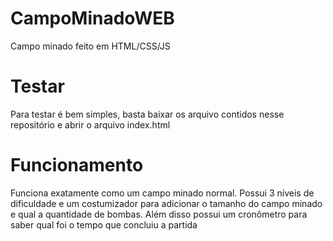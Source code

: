 # CampoMinadoWEB
Campo minado feito em HTML/CSS/JS

# Testar
Para testar é bem simples, basta baixar os arquivo contidos nesse repositório e abrir o arquivo index.html

# Funcionamento
Funciona exatamente como um campo minado normal. Possui 3 níveis de dificuldade e um costumizador para adicionar o tamanho do campo minado e qual a quantidade de bombas. Além disso possui um cronômetro para saber qual foi o tempo que concluiu a partida

